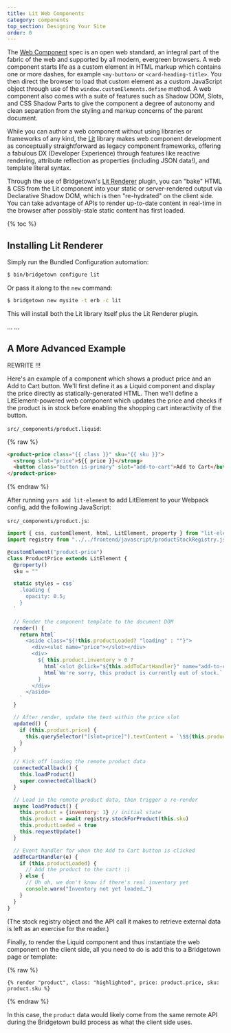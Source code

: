 ```yaml
---
title: Lit Web Components
category: components
top_section: Designing Your Site
order: 0
---
```


The [Web Component](https://developer.mozilla.org/en-US/docs/Web/Web_components) spec is an open web standard, an integral part of the fabric of the web and supported by all modern, evergreen browsers. A web component starts life as a custom element in HTML markup which contains one or more dashes, for example `<my-button>` or `<card-heading-title>`. You then direct the browser to load that custom element as a custom JavaScript object through use of the `window.customElements.define` method. A web component also comes with a suite of features such as Shadow DOM, Slots, and CSS Shadow Parts to give the component a degree of autonomy and clean separation from the styling and markup concerns of the parent document.

While you can author a web component without using libraries or frameworks of any kind, the [Lit](https://lit.dev) library makes web component development as conceptually straightforward as legacy component frameworks, offering a fabulous DX (Developer Experience) through features like reactive rendering, attribute reflection as properties (including JSON data!), and template literal syntax.

Through the use of Bridgetown's [Lit Renderer](https://www.github.com/bridgetownrb/bridgetown-lit-renderer) plugin, you can "bake" HTML & CSS from the Lit component into your static or server-rendered output via Declarative Shadow DOM, which is then "re-hydrated" on the client side. You can take advantage of APIs to render up-to-date content in real-time in the browser after possibly-stale static content has first loaded.

{% toc %}

## Installing Lit Renderer

Simply run the Bundled Configuration automation:

```sh
$ bin/bridgetown configure lit
```

Or pass it along to the `new` command:

```sh
$ bridgetown new mysite -t erb -c lit
```

This will install both the Lit library itself plus the Lit Renderer plugin.

…
…

## A More Advanced Example

REWRITE !!!

Here's an example of a component which shows a product price and an Add to Cart button. We'll first define it as a Liquid component and display the price directly as statically-generated HTML. Then we'll define a LitElement-powered web component which updates the price and checks if the product is in stock before enabling the shopping cart interactivity of the button.

`src/_components/product.liquid`:

{% raw %}
```html
<product-price class="{{ class }}" sku="{{ sku }}">
  <strong slot="price">${{ price }}</strong>
  <button class="button is-primary" slot="add-to-cart">Add to Cart</button>
</product-price>
```
{% endraw %}

After running `yarn add lit-element` to add LitElement to your Webpack config, add the following JavaScript:

`src/_components/product.js`:

```js
import { css, customElement, html, LitElement, property } from "lit-element"
import registry from "../../frontend/javascript/productStockRegistry.js"

@customElement("product-price")
class ProductPrice extends LitElement {
  @property()
  sku = ""

  static styles = css`
    .loading {
      opacity: 0.5;
    }
  `

  // Render the component template to the document DOM
  render() {
    return html`
      <aside class="${!this.productLoaded? "loading" : ""}">
        <div><slot name="price"></slot></div>
        <div>
          ${ this.product.inventory > 0 ?
            html`<slot @click="${this.addToCartHandler}" name="add-to-cart"></slot>` :
            html`We're sorry, this product is currently out of stock.`
          }
        </div>
      </aside>
    `
  }

  // After render, update the text within the price slot
  updated() {
    if (this.product.price) {
      this.querySelector("[slot=price]").textContent = `\$${this.product.price}`
    }
  }

  // Kick off loading the remote product data
  connectedCallback() {
    this.loadProduct()
    super.connectedCallback()
  }

  // Load in the remote product data, then trigger a re-render
  async loadProduct() {
    this.product = {inventory: 1} // initial state
    this.product = await registry.stockForProduct(this.sku)
    this.productLoaded = true
    this.requestUpdate()
  }

  // Event handler for when the Add to Cart button is clicked
  addToCartHandler(e) {
    if (this.productLoaded) {
      // Add the product to the cart! :)
    } else {
      // Uh oh, we don't know if there's real inventory yet
      console.warn("Inventory not yet loaded…")
    }
  }
}
```

(The stock registry object and the API call it makes to retrieve external data is left as an exercise for the reader.)

Finally, to render the Liquid component and thus instantiate the web component on the client side, all you need to do is add this to a Bridgetown page or template:

{% raw %}
```liquid
{% render "product", class: "highlighted", price: product.price, sku: product.sku %}
```
{% endraw %}

In this case, the `product` data would likely come from the same remote API during the Bridgetown build process as what the client side uses.
